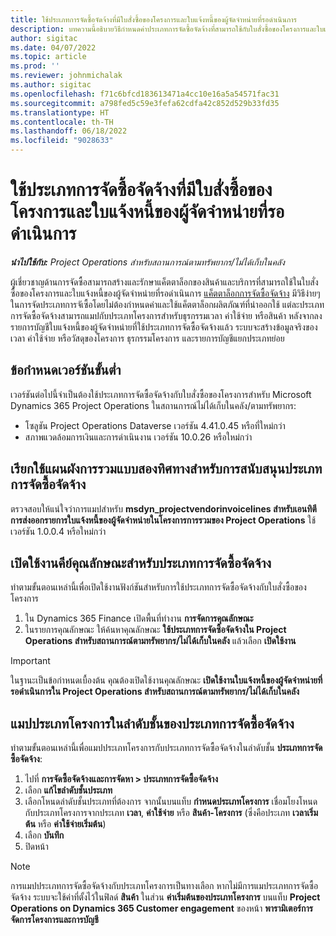 ```yaml
---
title: ใช้ประเภทการจัดซื้อจัดจ้างที่มีใบสั่งซื้อของโครงการและใบแจ้งหนี้ของผู้จัดจำหน่ายที่รอดำเนินการ
description: บทความนี้อธิบายวิธีกำหนดค่าประเภทการจัดซื้อจัดจ้างที่สามารถใช้กับใบสั่งซื้อของโครงการและใบแจ้งหนี้ของผู้จัดจำหน่ายที่รอดำเนินการ
author: sigitac
ms.date: 04/07/2022
ms.topic: article
ms.prod: ''
ms.reviewer: johnmichalak
ms.author: sigitac
ms.openlocfilehash: f71c6bfcd183613471a4cc10e16a5a54571fac31
ms.sourcegitcommit: a798fed5c59e3fefa62cdfa42c852d529b33fd35
ms.translationtype: HT
ms.contentlocale: th-TH
ms.lasthandoff: 06/18/2022
ms.locfileid: "9028633"
---
```

# <a name="use-procurement-categories-with-project-purchase-orders-and-pending-vendor-invoices"></a>ใช้ประเภทการจัดซื้อจัดจ้างที่มีใบสั่งซื้อของโครงการและใบแจ้งหนี้ของผู้จัดจำหน่ายที่รอดำเนินการ

_**นำไปใช้กับ:** Project Operations สำหรับสถานการณ์ตามทรัพยากร/ไม่ได้เก็บในคลัง_

ผู้เชี่ยวชาญด้านการจัดซื้อสามารถสร้างและรักษาแค็ตตาล็อกของสินค้าและบริการที่สามารถใช้ในใบสั่งซื้อของโครงการและใบแจ้งหนี้ของผู้จัดจำหน่ายที่รอดำเนินการ [แค็ตตาล็อกการจัดซื้อจัดจ้าง](/dynamics365/supply-chain/procurement/procurement-catalogs) มีวิธีง่ายๆ ในการจัดประเภทการจัเซื้อโดยไม่ต้องกำหนดค่าและใช้แค็ตตาล็อกผลิตภัณฑ์ที่นำออกใช้ แต่ละประเภทการจัดซื้อจัดจ้างสามารถแมปกับประเภทโครงการสำหรับธุรกรรมเวลา ค่าใช้จ่าย หรือสินค้า หลังจากลงรายการบัญชีใบแจ้งหนี้ของผู้จัดจำหน่ายที่ใช้ประเภทการจัดซื้อจัดจ้างแล้ว ระบบจะสร้างข้อมูลจริงของเวลา ค่าใช้จ่าย หรือวัสดุของโครงการ ธุรกรรมโครงการ และรายการบัญชีแยกประเภทย่อย

## <a name="minimum-version-requirements"></a>ข้อกำหนดเวอร์ชันขั้นต่ำ

เวอร์ชันต่อไปนี้จำเป็นต้องใช้ประเภทการจัดซื้อจัดจ้างกับใบสั่งซื้อของโครงการสำหรับ Microsoft Dynamics 365 Project Operations ในสถานการณ์ไม่ได้เก็บในคลัง/ตามทรัพยากร:

- โซลูชัน Project Operations Dataverse เวอร์ชัน 4.41.0.45 หรือที่ใหม่กว่า
- สภาพแวดล้อมการเงินและการดำเนินงาน เวอร์ชัน 10.0.26 หรือใหม่กว่า

## <a name="run-dual-write-maps-for-procurement-category-support"></a>เรียกใช้แผนผังการรวมแบบสองทิศทางสำหรับการสนับสนุนประเภทการจัดซื้อจัดจ้าง

ตรวจสอบให้แน่ใจว่าการแมปสำหรับ **msdyn\_projectvendorinvoicelines สำหรับเอนทิตีการส่งออกรายการใบแจ้งหนี้ของผู้จัดจำหน่ายในโครงการการรวมของ Project Operations** ใช้เวอร์ชัน 1.0.0.4 หรือใหม่กว่า

## <a name="enable-the-feature-key-for-procurement-categories"></a>เปิดใช้งานคีย์คุณลักษณะสำหรับประเภทการจัดซื้อจัดจ้าง

ทำตามขั้นตอนเหล่านี้เพื่อเปิดใช้งานฟังก์ชันสำหรับการใช้ประเภทการจัดซื้อจัดจ้างกับใบสั่งซื้อของโครงการ

1. ใน Dynamics 365 Finance เปิดพื้นที่ทำงาน **การจัดการคุณลักษณะ**
1. ในรายการคุณลักษณะ ให้ค้นหาคุณลักษณะ **ใช้ประเภทการจัดซื้อจัดจ้างใน Project Operations สำหรับสถานการณ์ตามทรัพยากร/ไม่ได้เก็บในคลัง** แล้วเลือก **เปิดใช้งาน**

> [!IMPORTANT]
> ในฐานะเป็นข้อกำหนดเบื้องต้น คุณต้องเปิดใช้งานคุณลักษณะ **เปิดใช้งานใบแจ้งหนี้ของผู้จัดจำหน่ายที่รอดำเนินการใน Project Operations สำหรับสถานการณ์ตามทรัพยากร/ไม่ได้เก็บในคลัง**

## <a name="map-project-categories-in-the-procurement-category-hierarchy"></a>แมปประเภทโครงการในลำดับชั้นของประเภทการจัดซื้อจัดจ้าง

ทำตามขั้นตอนเหล่านี้เพื่อแมปประเภทโครงการกับประเภทการจัดซื้อจัดจ้างในลำดับชั้น **ประเภทการจัดซื้อจัดจ้าง**:

1. ไปที่ **การจัดซื้อจัดจ้างและการจัดหา \> ประเภทการจัดซื้อจัดจ้าง**
1. เลือก **แก้ไขลำดับชั้นประเภท**
1. เลือกโหนดลำดับชั้นประเภทที่ต้องการ จากนั้นบนแท็บ **กำหนดประเภทโครงการ** เชื่อมโยงโหนดกับประเภทโครงการจากประเภท **เวลา**, **ค่าใช้จ่าย** หรือ **สินค้า-โครงการ**  (ซึ่งคือประเภท **เวลาเริ่มต้น** หรือ **ค่าใช้จ่ายเริ่มต้น**)
1. เลือก **บันทึก**
1. ปิดหน้า

> [!NOTE]
> การแมปประเภทการจัดซื้อจัดจ้างกับประเภทโครงการเป็นทางเลือก หากไม่มีการแมประเภทการจัดซื้อจัดจ้าง ระบบจะใช้ค่าที่ตั้งไว้ในฟิลด์ **สินค้า** ในส่วน **ค่าเริ่มต้นของประเภทโครงการ** บนแท็บ **Project Operations on Dynamics 365 Customer engagement** ของหน้า **พารามิเตอร์การจัดการโครงการและการบัญชี**
